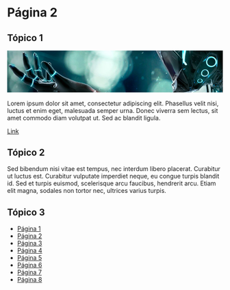 # Página 2

## Tópico 1

![Image](images/example.png)

Lorem ipsum dolor sit amet, consectetur adipiscing elit. Phasellus velit nisi, luctus et enim eget, malesuada semper urna. Donec viverra sem lectus, sit amet commodo diam volutpat ut. Sed ac blandit ligula. 

[Link](https://github.com/ricardopedias/markhelp)

## Tópico 2

Sed bibendum nisi vitae est tempus, nec interdum libero placerat. Curabitur ut luctus est. Curabitur vulputate imperdiet neque, eu congue turpis blandit id. Sed et turpis euismod, scelerisque arcu faucibus, hendrerit arcu. Etiam elit magna, sodales non tortor nec, ultrices varius turpis.

## Tópico 3

-   [Página 1](page-one.md)
-   [Página 2](page-two.md)
-   [Página 3](01_O_Básico/01-page-three.md)
-   [Página 4](01_O_Básico/02-page-four.md)
-   [Página 5](02-Avançado/01-page-five.md)
-   [Página 6](02-Avançado/02-page-six.md)
-   [Página 7](02-Avançado/03_Subfolder/page-seven.md)
-   [Página 8](02-Avançado/03_Subfolder/page-eight.md)
